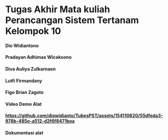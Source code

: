 # Tugas Akhir Mata kuliah Perancangan Sistem Tertanam Kelompok 10
#### Dio Widiantono 
#### Pradayan Adhimas Wicaksono 
#### Diva Auliya Zulkarnaen
#### Lutfi Firmandany
#### Figo Brian Zagoto

#### Video Demo Alat
#### https://github.com/diowidianto/TubesPST/assets/154110820/55dfeda3-978b-485e-a512-d2f6f8471bea

#### Dokumentasi alat
